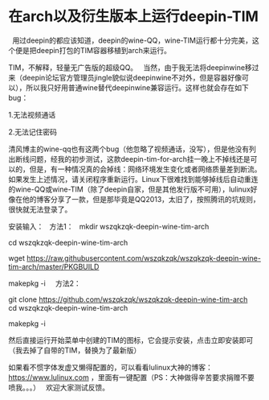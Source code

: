 # 在arch以及衍生版本上运行deepin-TIM

   用过deepin的都应该知道，deepin的wine-QQ，wine-TIM运行都十分完美，这个便是把deepin打包的TIM容器移植到arch来运行。
   
   TIM，不解释，轻量无广告版的超级QQ。
   
   当然，由于我无法将deepinwine移过来（deepin论坛官方管理员jingle貌似说deepinwine不对外，但是容器好像可以），所以我只好用普通wine替代deepinwine兼容运行。这样也就会存在如下bug：

1.无法视频通话

2.无法记住密码
  
  
  清风博主的wine-qq也有这两个bug（他忽略了视频通话，没写），但是他没有列出断线问题，经我的初步测试，这款deepin-tim-for-arch挂一晚上不掉线还是可以的，但是，有一种情况真的会掉线：网络环境发生变化或者网络质量差到断流。如果发生上述情况，请关闭程序重新运行。Linux下很难找到能够掉线后自动重连的wine-QQ或wine-TIM（除了deepin自家，但是其他发行版不可用），lulinux好像在他的博客分享了一款，但是那毕竟是QQ2013，太旧了，按照腾讯的坑规则，很快就无法登录了。
  
  
  安装输入：
  
  方法1：
  
  mkdir wszqkzqk-deepin-wine-tim-arch
  
  cd wszqkzqk-deepin-wine-tim-arch
  
  wget https://raw.githubusercontent.com/wszqkzqk/wszqkzqk-deepin-wine-tim-arch/master/PKGBUILD
  
  makepkg -i
  
  
  方法2：
  
  git clone https://github.com/wszqkzqk/wszqkzqk-deepin-wine-tim-arch
  
  cd wszqkzqk-deepin-wine-tim-arch
  
  makepkg -i
  
  然后直接运行开始菜单中创建的TIM的图标，它会提示安装，点击立即安装即可（我去掉了自带的TIM，替换为了最新版）
  

  如果看不惯字体发虚又懒得配置的，可以看看lulinux大神的博客：https://www.lulinux.com ，里面有一键配置（PS：大神做得辛苦要求捐赠不要喷我。。。）
  
  欢迎大家测试反馈。
